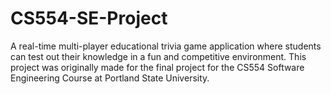 # CS554-SE-Project
A real-time multi-player educational trivia game application where students can test out their knowledge in a fun and competitive environment. This project was originally made for the final project for the CS554 Software Engineering Course at Portland State University. 
